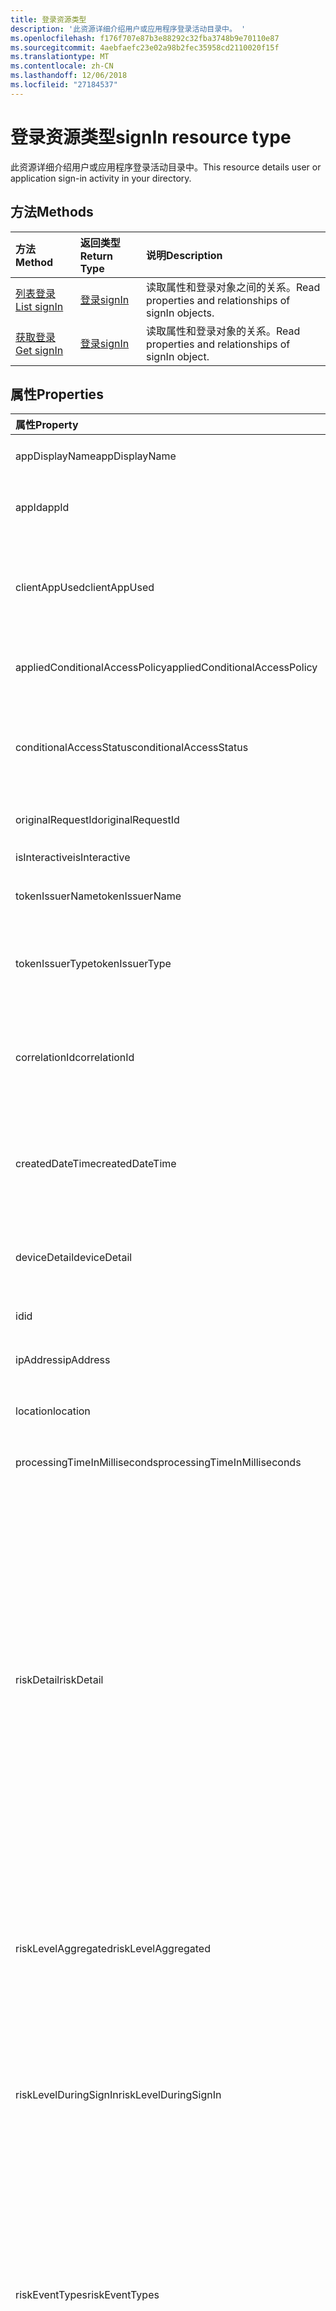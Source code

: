 ```yaml
---
title: 登录资源类型
description: '此资源详细介绍用户或应用程序登录活动目录中。 '
ms.openlocfilehash: f176f707e87b3e88292c32fba3748b9e70110e87
ms.sourcegitcommit: 4aebfaefc23e02a98b2fec35958cd2110020f15f
ms.translationtype: MT
ms.contentlocale: zh-CN
ms.lasthandoff: 12/06/2018
ms.locfileid: "27184537"
---
```

# <a name="signin-resource-type"></a><span data-ttu-id="31a11-103">登录资源类型</span><span class="sxs-lookup"><span data-stu-id="31a11-103">signIn resource type</span></span>
<span data-ttu-id="31a11-104">此资源详细介绍用户或应用程序登录活动目录中。</span><span class="sxs-lookup"><span data-stu-id="31a11-104">This resource details user or application sign-in activity in your directory.</span></span> 

## <a name="methods"></a><span data-ttu-id="31a11-105">方法</span><span class="sxs-lookup"><span data-stu-id="31a11-105">Methods</span></span>

| <span data-ttu-id="31a11-106">方法</span><span class="sxs-lookup"><span data-stu-id="31a11-106">Method</span></span>           | <span data-ttu-id="31a11-107">返回类型</span><span class="sxs-lookup"><span data-stu-id="31a11-107">Return Type</span></span>    |<span data-ttu-id="31a11-108">说明</span><span class="sxs-lookup"><span data-stu-id="31a11-108">Description</span></span>|
|:---------------|:--------|:----------|
|[<span data-ttu-id="31a11-109">列表登录</span><span class="sxs-lookup"><span data-stu-id="31a11-109">List signIn</span></span>](../api/signin-list.md) | [<span data-ttu-id="31a11-110">登录</span><span class="sxs-lookup"><span data-stu-id="31a11-110">signIn</span></span>](signin.md) |<span data-ttu-id="31a11-111">读取属性和登录对象之间的关系。</span><span class="sxs-lookup"><span data-stu-id="31a11-111">Read properties and relationships of signIn objects.</span></span>|
|[<span data-ttu-id="31a11-112">获取登录</span><span class="sxs-lookup"><span data-stu-id="31a11-112">Get signIn</span></span>](../api/signin-get.md) | [<span data-ttu-id="31a11-113">登录</span><span class="sxs-lookup"><span data-stu-id="31a11-113">signIn</span></span>](signin.md) |<span data-ttu-id="31a11-114">读取属性和登录对象的关系。</span><span class="sxs-lookup"><span data-stu-id="31a11-114">Read properties and relationships of signIn object.</span></span>|

## <a name="properties"></a><span data-ttu-id="31a11-115">属性</span><span class="sxs-lookup"><span data-stu-id="31a11-115">Properties</span></span>
| <span data-ttu-id="31a11-116">属性</span><span class="sxs-lookup"><span data-stu-id="31a11-116">Property</span></span>     | <span data-ttu-id="31a11-117">类型</span><span class="sxs-lookup"><span data-stu-id="31a11-117">Type</span></span>   |<span data-ttu-id="31a11-118">说明</span><span class="sxs-lookup"><span data-stu-id="31a11-118">Description</span></span>|
|:---------------|:--------|:----------|
|<span data-ttu-id="31a11-119">appDisplayName</span><span class="sxs-lookup"><span data-stu-id="31a11-119">appDisplayName</span></span>|<span data-ttu-id="31a11-120">字符串</span><span class="sxs-lookup"><span data-stu-id="31a11-120">String</span></span>|<span data-ttu-id="31a11-121">指 Azure 门户中显示的应用程序名称。</span><span class="sxs-lookup"><span data-stu-id="31a11-121">Refers to the application name displayed in the Azure Portal.</span></span>|
|<span data-ttu-id="31a11-122">appId</span><span class="sxs-lookup"><span data-stu-id="31a11-122">appId</span></span>|<span data-ttu-id="31a11-123">String</span><span class="sxs-lookup"><span data-stu-id="31a11-123">String</span></span>|<span data-ttu-id="31a11-124">引用代表 Azure Active Directory 中的应用程序 Id 的唯一 guid。</span><span class="sxs-lookup"><span data-stu-id="31a11-124">Refers to the Unique GUID representing Application Id in the Azure Active Directory.</span></span>|
|<span data-ttu-id="31a11-125">clientAppUsed</span><span class="sxs-lookup"><span data-stu-id="31a11-125">clientAppUsed</span></span>|<span data-ttu-id="31a11-126">字符串</span><span class="sxs-lookup"><span data-stu-id="31a11-126">String</span></span>|<span data-ttu-id="31a11-127">提供用于登录 activty.E.g 旧客户端。</span><span class="sxs-lookup"><span data-stu-id="31a11-127">Provides the legacy client used for sign-in activty.E.g.</span></span> <span data-ttu-id="31a11-128">包括浏览器、 Exchange Active Sync、 IMAP、 MAPI、 SMTP、 POP 现代客户端。</span><span class="sxs-lookup"><span data-stu-id="31a11-128">includes Browser, Exchange Active Sync,Modern clients, IMAP, MAPI, SMTP, POP.</span></span>|
|<span data-ttu-id="31a11-129">appliedConditionalAccessPolicy</span><span class="sxs-lookup"><span data-stu-id="31a11-129">appliedConditionalAccessPolicy</span></span>|<span data-ttu-id="31a11-130">[conditionalAccessPolicy](conditionalaccesspolicy.md)集合</span><span class="sxs-lookup"><span data-stu-id="31a11-130">[conditionalAccessPolicy](conditionalaccesspolicy.md) collection</span></span>|<span data-ttu-id="31a11-131">提供由相应的登录活动触发的条件的访问策略的列表。</span><span class="sxs-lookup"><span data-stu-id="31a11-131">Provides a list of conditional access policies that are triggered by the corresponding sign-in activity.</span></span>|
|<span data-ttu-id="31a11-132">conditionalAccessStatus</span><span class="sxs-lookup"><span data-stu-id="31a11-132">conditionalAccessStatus</span></span>|<span data-ttu-id="31a11-133">string</span><span class="sxs-lookup"><span data-stu-id="31a11-133">string</span></span>| <span data-ttu-id="31a11-134">提供的触发条件访问策略的状态。</span><span class="sxs-lookup"><span data-stu-id="31a11-134">Provides the status of the conditional access policy triggered.</span></span> <span data-ttu-id="31a11-135">可取值为：`success`、`failure`、`notApplied`、`unknownFutureValue`。</span><span class="sxs-lookup"><span data-stu-id="31a11-135">Possible values are: `success`, `failure`, `notApplied`, `unknownFutureValue`.</span></span>|
|<span data-ttu-id="31a11-136">originalRequestId</span><span class="sxs-lookup"><span data-stu-id="31a11-136">originalRequestId</span></span>|<span data-ttu-id="31a11-137">字符串</span><span class="sxs-lookup"><span data-stu-id="31a11-137">String</span></span>|<span data-ttu-id="31a11-138">身份验证序列中的第一个请求的请求 id。</span><span class="sxs-lookup"><span data-stu-id="31a11-138">The request id of the first request in the authentication sequence.</span></span>|
|<span data-ttu-id="31a11-139">isInteractive</span><span class="sxs-lookup"><span data-stu-id="31a11-139">isInteractive</span></span>|<span data-ttu-id="31a11-140">Boolean</span><span class="sxs-lookup"><span data-stu-id="31a11-140">Boolean</span></span>|<span data-ttu-id="31a11-141">指示是否是交互式登录。</span><span class="sxs-lookup"><span data-stu-id="31a11-141">Indicates if a signIn is interactive or not.</span></span>|
|<span data-ttu-id="31a11-142">tokenIssuerName</span><span class="sxs-lookup"><span data-stu-id="31a11-142">tokenIssuerName</span></span>|<span data-ttu-id="31a11-143">字符串</span><span class="sxs-lookup"><span data-stu-id="31a11-143">String</span></span>|<span data-ttu-id="31a11-144">标识提供程序 (例如 sts.microsoft.com) 的名称</span><span class="sxs-lookup"><span data-stu-id="31a11-144">Name of the identity Provider (e.g. sts.microsoft.com)</span></span>|
|<span data-ttu-id="31a11-145">tokenIssuerType</span><span class="sxs-lookup"><span data-stu-id="31a11-145">tokenIssuerType</span></span>|<span data-ttu-id="31a11-146">字符串</span><span class="sxs-lookup"><span data-stu-id="31a11-146">String</span></span>|<span data-ttu-id="31a11-147">提供了 identityProvider 的类型。</span><span class="sxs-lookup"><span data-stu-id="31a11-147">Provides the type of identityProvider.</span></span> <span data-ttu-id="31a11-148">可能的值为`AzureAD`， `ADFederationServices`， `UnknownFutureValue`。</span><span class="sxs-lookup"><span data-stu-id="31a11-148">Possible values are `AzureAD`, `ADFederationServices`, `UnknownFutureValue`.</span></span>|
|<span data-ttu-id="31a11-149">correlationId</span><span class="sxs-lookup"><span data-stu-id="31a11-149">correlationId</span></span>|<span data-ttu-id="31a11-150">String</span><span class="sxs-lookup"><span data-stu-id="31a11-150">String</span></span>|<span data-ttu-id="31a11-151">指启动登录时，从客户端发送的 ID。</span><span class="sxs-lookup"><span data-stu-id="31a11-151">Refers to the ID that's sent from the client when the sign-in is initiated.</span></span> <span data-ttu-id="31a11-152">这用于解决对应的登录活动，调用支持人员或支持时。</span><span class="sxs-lookup"><span data-stu-id="31a11-152">This is used for troubleshooting the corresponding sign-in activity when calling helpdesk or support.</span></span>|
|<span data-ttu-id="31a11-153">createdDateTime</span><span class="sxs-lookup"><span data-stu-id="31a11-153">createdDateTime</span></span>|<span data-ttu-id="31a11-154">DateTimeOffset</span><span class="sxs-lookup"><span data-stu-id="31a11-154">DateTimeOffset</span></span>|<span data-ttu-id="31a11-155">提供的日期和时间启动登录。</span><span class="sxs-lookup"><span data-stu-id="31a11-155">Provides the date and time the sign-in was initiated.</span></span> <span data-ttu-id="31a11-156">时间戳类型始终为 UTC 时间。</span><span class="sxs-lookup"><span data-stu-id="31a11-156">The Timestamp type is always in UTC time.</span></span> <span data-ttu-id="31a11-157">例如，2014 年 1 月 1 日午夜 UTC 如下所示：`'2014-01-01T00:00:00Z'`</span><span class="sxs-lookup"><span data-stu-id="31a11-157">For example, midnight UTC on Jan 1, 2014 would look like this: `'2014-01-01T00:00:00Z'`</span></span>|
|<span data-ttu-id="31a11-158">deviceDetail</span><span class="sxs-lookup"><span data-stu-id="31a11-158">deviceDetail</span></span>|[<span data-ttu-id="31a11-159">deviceDetail</span><span class="sxs-lookup"><span data-stu-id="31a11-159">deviceDetail</span></span>](devicedetail.md)|<span data-ttu-id="31a11-160">提供从登录出现的设备信息。</span><span class="sxs-lookup"><span data-stu-id="31a11-160">Provides the device information from where the sign-in occurred.</span></span> <span data-ttu-id="31a11-161">它 inclules 像 deviceId，操作系统、 浏览器的信息。</span><span class="sxs-lookup"><span data-stu-id="31a11-161">It inclules information like deviceId, OS, browser.</span></span> |
|<span data-ttu-id="31a11-162">id</span><span class="sxs-lookup"><span data-stu-id="31a11-162">id</span></span>|<span data-ttu-id="31a11-163">字符串</span><span class="sxs-lookup"><span data-stu-id="31a11-163">String</span></span>|<span data-ttu-id="31a11-164">指示表示登录活动的唯一 ID。</span><span class="sxs-lookup"><span data-stu-id="31a11-164">Indicates unique ID representing the sign-in activity.</span></span>|
|<span data-ttu-id="31a11-165">ipAddress</span><span class="sxs-lookup"><span data-stu-id="31a11-165">ipAddress</span></span>|<span data-ttu-id="31a11-166">String</span><span class="sxs-lookup"><span data-stu-id="31a11-166">String</span></span>|<span data-ttu-id="31a11-167">提供客户端登录出现的 IP 地址。</span><span class="sxs-lookup"><span data-stu-id="31a11-167">Provides the IP address of the client from where the sign-in occurred.</span></span>|
|<span data-ttu-id="31a11-168">location</span><span class="sxs-lookup"><span data-stu-id="31a11-168">location</span></span>|[<span data-ttu-id="31a11-169">signInLocation</span><span class="sxs-lookup"><span data-stu-id="31a11-169">signInLocation</span></span>](signinlocation.md)|<span data-ttu-id="31a11-170">提供市/县、 状态和 2 个字母国家/地区代码从登录出现的位置。</span><span class="sxs-lookup"><span data-stu-id="31a11-170">Provides the city, state and 2 letter country code from where the sign-in occurred.</span></span>|
|<span data-ttu-id="31a11-171">processingTimeInMilliseconds</span><span class="sxs-lookup"><span data-stu-id="31a11-171">processingTimeInMilliseconds</span></span>|<span data-ttu-id="31a11-172">Int</span><span class="sxs-lookup"><span data-stu-id="31a11-172">Int</span></span>|<span data-ttu-id="31a11-173">提供处理时间 （毫秒） AD STS 中请求</span><span class="sxs-lookup"><span data-stu-id="31a11-173">Provides the request processing time in milliseconds in AD STS</span></span>|
|<span data-ttu-id="31a11-174">riskDetail</span><span class="sxs-lookup"><span data-stu-id="31a11-174">riskDetail</span></span>|`riskDetail`|<span data-ttu-id="31a11-175">提供原因后面的 risky 用户、 登录或风险事件特定状态。</span><span class="sxs-lookup"><span data-stu-id="31a11-175">Provides the 'reason' behind a specific state of a risky user, sign-in or a risk event.</span></span> <span data-ttu-id="31a11-176">可能的值为： `none`， `adminGeneratedTemporaryPassword`， `userPerformedSecuredPasswordChange`， `userPerformedSecuredPasswordReset`， `adminConfirmedSigninSafe`， `aiConfirmedSigninSafe`， `userPassedMFADrivenByRiskBasedPolicy`， `adminDismissedAllRiskForUser`， `adminConfirmedSigninCompromised`， `unknownFutureValue`。</span><span class="sxs-lookup"><span data-stu-id="31a11-176">The possible values are: `none`, `adminGeneratedTemporaryPassword`, `userPerformedSecuredPasswordChange`, `userPerformedSecuredPasswordReset`, `adminConfirmedSigninSafe`, `aiConfirmedSigninSafe`, `userPassedMFADrivenByRiskBasedPolicy`, `adminDismissedAllRiskForUser`, `adminConfirmedSigninCompromised`, `unknownFutureValue`.</span></span> <span data-ttu-id="31a11-177">值`none`是指的任何操作已执行上的用户或登录到目前为止。</span><span class="sxs-lookup"><span data-stu-id="31a11-177">The value `none` means that no action has been performed on the user or sign-in so far.</span></span>|
|<span data-ttu-id="31a11-178">riskLevelAggregated</span><span class="sxs-lookup"><span data-stu-id="31a11-178">riskLevelAggregated</span></span>|`riskLevel`|<span data-ttu-id="31a11-179">提供聚合的风险级别。</span><span class="sxs-lookup"><span data-stu-id="31a11-179">Provides the aggregated risk level.</span></span> <span data-ttu-id="31a11-180">可能的值为： `none`， `low`， `medium`， `high`， `hidden`，和`unknownFutureValue`。</span><span class="sxs-lookup"><span data-stu-id="31a11-180">The possible values are: `none`, `low`, `medium`, `high`, `hidden`, and `unknownFutureValue`.</span></span> <span data-ttu-id="31a11-181">值`hidden`是指为 Azure AD 身份保护未启用的用户或登录。</span><span class="sxs-lookup"><span data-stu-id="31a11-181">The value `hidden` means the user or sign-in was not enabled for Azure AD Identity Protection.</span></span>|
|<span data-ttu-id="31a11-182">riskLevelDuringSignIn</span><span class="sxs-lookup"><span data-stu-id="31a11-182">riskLevelDuringSignIn</span></span>|`riskLevel`|<span data-ttu-id="31a11-183">登录过程中提供的风险级别。</span><span class="sxs-lookup"><span data-stu-id="31a11-183">Provides the risk level during sign-in.</span></span> <span data-ttu-id="31a11-184">可能的值为： `none`， `low`， `medium`， `high`， `hidden`，和`unknownFutureValue`。</span><span class="sxs-lookup"><span data-stu-id="31a11-184">The possible values are: `none`, `low`, `medium`, `high`, `hidden`, and `unknownFutureValue`.</span></span> <span data-ttu-id="31a11-185">值`hidden`是指为 Azure AD 身份保护未启用的用户或登录。</span><span class="sxs-lookup"><span data-stu-id="31a11-185">The value `hidden` means the user or sign-in was not enabled for Azure AD Identity Protection.</span></span>|
|<span data-ttu-id="31a11-186">riskEventTypes</span><span class="sxs-lookup"><span data-stu-id="31a11-186">riskEventTypes</span></span>|`riskEventTypes`|<span data-ttu-id="31a11-187">提供与登录相关联的风险事件类型的列表。</span><span class="sxs-lookup"><span data-stu-id="31a11-187">Provides the list of risk event types associated with the sign-in.</span></span> <span data-ttu-id="31a11-188">可能的值为： `unlikelyTravel`， `anonymizedIPAddress`， `maliciousIPAddress`， `unfamiliarFeatures`， `malwareInfectedIPAddress`， `suspiciousIPAddress`， `leakedCredentials`， `investigationsThreatIntelligence`， `generic`，和`unknownFutureValue`。</span><span class="sxs-lookup"><span data-stu-id="31a11-188">The possible values are: `unlikelyTravel`, `anonymizedIPAddress`, `maliciousIPAddress`, `unfamiliarFeatures`, `malwareInfectedIPAddress`, `suspiciousIPAddress`, `leakedCredentials`, `investigationsThreatIntelligence`,  `generic`, and `unknownFutureValue`.</span></span>|
|<span data-ttu-id="31a11-189">riskState</span><span class="sxs-lookup"><span data-stu-id="31a11-189">riskState</span></span>|`riskState`|<span data-ttu-id="31a11-190">提供 risky 用户、 登录或风险事件的风险状态。</span><span class="sxs-lookup"><span data-stu-id="31a11-190">Provides the 'risk state' of a risky user, sign-in or a risk event.</span></span> <span data-ttu-id="31a11-191">可能的值为： `none`， `confirmedSafe`， `remediated`， `dismissed`， `atRisk`， `confirmedCompromised`， `unknownFutureValue`。</span><span class="sxs-lookup"><span data-stu-id="31a11-191">The possible values are: `none`, `confirmedSafe`, `remediated`, `dismissed`, `atRisk`, `confirmedCompromised`, `unknownFutureValue`.</span></span>|
|<span data-ttu-id="31a11-192">mfaDetail</span><span class="sxs-lookup"><span data-stu-id="31a11-192">mfaDetail</span></span>|[<span data-ttu-id="31a11-193">mfaDetail</span><span class="sxs-lookup"><span data-stu-id="31a11-193">mfaDetail</span></span>](mfadetail.md)|<span data-ttu-id="31a11-194">提供相关 MFA 像 MFA 需要，MFA 相应登录状态的信息。</span><span class="sxs-lookup"><span data-stu-id="31a11-194">Provides the MFA related information like MFA Required, MFA Status for the corresponding sign-in.</span></span>|
|<span data-ttu-id="31a11-195">networkLocationDetail</span><span class="sxs-lookup"><span data-stu-id="31a11-195">networkLocationDetail</span></span>|[<span data-ttu-id="31a11-196">networkLocationDetail</span><span class="sxs-lookup"><span data-stu-id="31a11-196">networkLocationDetail</span></span>](networklocationdetail.md)|<span data-ttu-id="31a11-197">提供有关的网络位置的详细信息。</span><span class="sxs-lookup"><span data-stu-id="31a11-197">Provides details about the network location.</span></span>|
|<span data-ttu-id="31a11-198">riskLevel</span><span class="sxs-lookup"><span data-stu-id="31a11-198">riskLevel</span></span>|<span data-ttu-id="31a11-199">string</span><span class="sxs-lookup"><span data-stu-id="31a11-199">string</span></span>| <span data-ttu-id="31a11-200">提供与登录相关联的风险级别。可能的值为： `low`， `medium`， `high`。</span><span class="sxs-lookup"><span data-stu-id="31a11-200">Provides the risk level associated with the sign-in.Possible values are: `low`, `medium`, `high`.</span></span>|
|<span data-ttu-id="31a11-201">状态</span><span class="sxs-lookup"><span data-stu-id="31a11-201">status</span></span>|[<span data-ttu-id="31a11-202">signInStatus</span><span class="sxs-lookup"><span data-stu-id="31a11-202">signInStatus</span></span>](signinstatus.md)|<span data-ttu-id="31a11-203">提供的登录状态。</span><span class="sxs-lookup"><span data-stu-id="31a11-203">Provides the sign-in status.</span></span> <span data-ttu-id="31a11-204">可能值包括`Success`和`Failure`。</span><span class="sxs-lookup"><span data-stu-id="31a11-204">Possible values include `Success` and `Failure`.</span></span>|
|<span data-ttu-id="31a11-205">userDisplayName</span><span class="sxs-lookup"><span data-stu-id="31a11-205">userDisplayName</span></span>|<span data-ttu-id="31a11-206">String</span><span class="sxs-lookup"><span data-stu-id="31a11-206">String</span></span>|<span data-ttu-id="31a11-207">指示显示用户的名称。</span><span class="sxs-lookup"><span data-stu-id="31a11-207">Indicates the display Name of the User.</span></span>|
|<span data-ttu-id="31a11-208">userId</span><span class="sxs-lookup"><span data-stu-id="31a11-208">userId</span></span>|<span data-ttu-id="31a11-209">String</span><span class="sxs-lookup"><span data-stu-id="31a11-209">String</span></span>|<span data-ttu-id="31a11-210">指示用户的用户 Id。</span><span class="sxs-lookup"><span data-stu-id="31a11-210">Indicates the userId of the user.</span></span>|
|<span data-ttu-id="31a11-211">userPrincipalName</span><span class="sxs-lookup"><span data-stu-id="31a11-211">userPrincipalName</span></span>|<span data-ttu-id="31a11-212">字符串</span><span class="sxs-lookup"><span data-stu-id="31a11-212">String</span></span>|<span data-ttu-id="31a11-213">指示用户的 UPN。</span><span class="sxs-lookup"><span data-stu-id="31a11-213">Indicates the UPN of the user.</span></span>|
|<span data-ttu-id="31a11-214">resourceDisplayName</span><span class="sxs-lookup"><span data-stu-id="31a11-214">resourceDisplayName</span></span>|<span data-ttu-id="31a11-215">字符串</span><span class="sxs-lookup"><span data-stu-id="31a11-215">String</span></span>|<span data-ttu-id="31a11-216">指示用户登录到的资源的名称</span><span class="sxs-lookup"><span data-stu-id="31a11-216">Indicates the name of the resource that the user signed into</span></span>|
|<span data-ttu-id="31a11-217">resourceId</span><span class="sxs-lookup"><span data-stu-id="31a11-217">resourceId</span></span>|<span data-ttu-id="31a11-218">String</span><span class="sxs-lookup"><span data-stu-id="31a11-218">String</span></span>|<span data-ttu-id="31a11-219">指示用户登录到的资源的 Id。</span><span class="sxs-lookup"><span data-stu-id="31a11-219">Indicates the Id of the resource that the user signed into.</span></span>|
|<span data-ttu-id="31a11-220">authenticationMethodsUsed</span><span class="sxs-lookup"><span data-stu-id="31a11-220">authenticationMethodsUsed</span></span>|<span data-ttu-id="31a11-221">字符串</span><span class="sxs-lookup"><span data-stu-id="31a11-221">String</span></span>|<span data-ttu-id="31a11-222">指示使用的身份验证方法的列表</span><span class="sxs-lookup"><span data-stu-id="31a11-222">Indicates the list of Authentication methods used</span></span>|

## <a name="relationships"></a><span data-ttu-id="31a11-223">Relationships</span><span class="sxs-lookup"><span data-stu-id="31a11-223">Relationships</span></span>
<span data-ttu-id="31a11-224">无</span><span class="sxs-lookup"><span data-stu-id="31a11-224">None</span></span>


## <a name="json-representation"></a><span data-ttu-id="31a11-225">JSON 表示形式</span><span class="sxs-lookup"><span data-stu-id="31a11-225">JSON representation</span></span>

<span data-ttu-id="31a11-226">下面是资源的 JSON 表示形式。</span><span class="sxs-lookup"><span data-stu-id="31a11-226">Here is a JSON representation of the resource.</span></span>

<!-- {
  "blockType": "resource",
  "optionalProperties": [

  ],
  "@odata.type": "microsoft.graph.signIn"
}-->

```json
{
  "id": "String (identifier)",
  "createdDateTime": "String (timestamp)",
  "userDisplayName": "String",
  "userPrincipalName": "String",
  "userId": "String",
  "appDisplayName": "String",
  "appId": "String",
  "ipAddress": "String",
  "clientAppUsed": "String",
  "mfaDetail": {"@odata.type": "microsoft.graph.mfaDetail"},
  "correlationId": "String",
  "conditionalAccessStatus": "string",
  "appliedConditionalAccessPolicy": [{"@odata.type": "microsoft.graph.appliedConditionalAccessPolicy"}],
  "originalRequestId": "String",
  "isInteractive": "String",
  "tokenIssuerName": "String",
  "tokenIssuerType": "String",
  "deviceDetail": {"@odata.type": "microsoft.graph.deviceDetail"},
  "location": {"@odata.type": "microsoft.graph.signInLocation"},
  "riskDetail": "string",
  "riskLevelAggregated": "string",
  "riskLevelDuringSignIn": "string",
  "riskState": "string",
  "riskEventTypes": "string",
  "resourceDisplayName": "string",
  "resourceId": "string",
  "authenticationMethodsUsed": "string",
  "status": {"@odata.type": "microsoft.graph.signInStatus"},
}

```

<!-- uuid: 8fcb5dbc-d5aa-4681-8e31-b001d5168d79
2015-10-25 14:57:30 UTC -->
<!-- {
  "type": "#page.annotation",
  "description": "signIn resource",
  "keywords": "",
  "section": "documentation",
  "tocPath": ""
}-->

